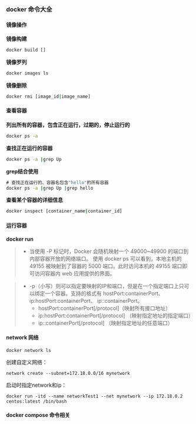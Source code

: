 ### docker 命令大全

#### 镜像操作

**镜像构建**
```cmd
docker build []
```

**镜像罗列**
```cmd
docker images ls
```

**镜像删除**
```cmd
docker rmi [image_id|image_name]
```

#### 查看容器

**列出所有的容器，包含正在运行，过期的，停止运行的**

```cmd
docker ps -a
```

**查找正在运行的容器**
```cmd
docker ps -a |grep Up
```

**grep结合使用**

```cmd
# 查找正在运行的、容器名包含"hello"的所有容器
docker ps -a |grep Up |grep hello
```
**查看某个容器的详细信息**

```cmd
docker inspect [container_name|container_id]
```

####  运行容器

**docker run**

>- 当使用 -P 标记时，Docker 会随机映射一个 49000~49900 的端口到内部容器开放的网络端口。
 使用 docker ps 可以看到，本地主机的 49155 被映射到了容器的 5000 端口。此时访问本机的 49155 端口即可访问容器内 web 应用提供的界面。
 
>- -p（小写）则可以指定要映射的IP和端口，但是在一个指定端口上只可以绑定一个容器。支持的格式有 hostPort:containerPort、ip:hostPort:containerPort、 ip::containerPort。
>   - hostPort:containerPort[/protocol]（映射所有接口地址）
>   - ip:hostPort:containerPort[/protocol] （映射指定地址的指定端口）
>   - ip::containerPort[/protocol] （映射指定地址的任意端口）

#### network 网络

```
docker network ls
```

创建自定义网络：
```
network create --subnet=172.18.0.0/16 mynetwork
```

启动时指定network和ip：
```
docker run -itd --name networkTest1 --net mynetwork --ip 172.18.0.2 centos:latest /bin/bash
```

#### docker compose 命令相关